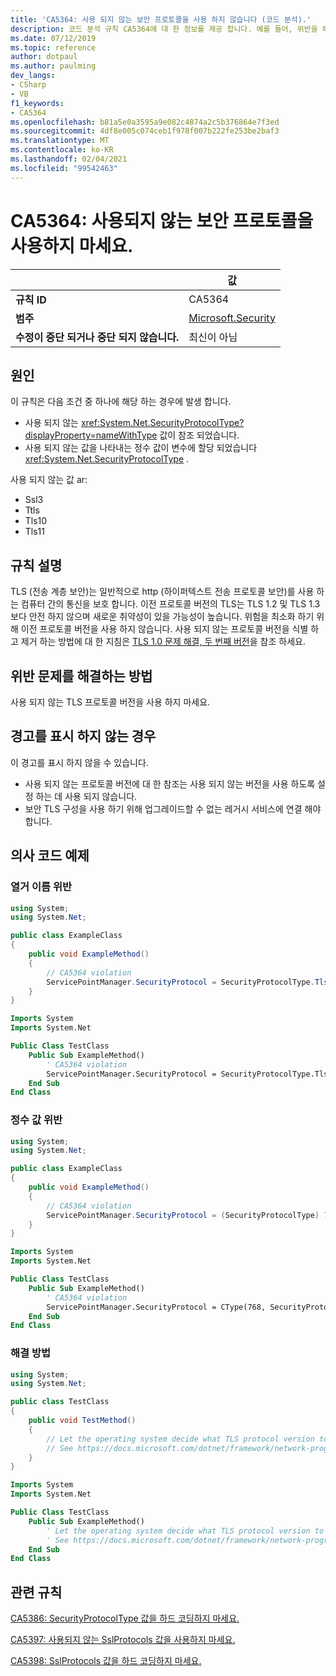 ```yaml
---
title: 'CA5364: 사용 되지 않는 보안 프로토콜을 사용 하지 않습니다 (코드 분석).'
description: 코드 분석 규칙 CA5364에 대 한 정보를 제공 합니다. 예를 들어, 위반을 해결 하는 방법, 위반 하는 경우를 포함 합니다.
ms.date: 07/12/2019
ms.topic: reference
author: dotpaul
ms.author: paulming
dev_langs:
- CSharp
- VB
f1_keywords:
- CA5364
ms.openlocfilehash: b81a5e0a3595a9e082c4874a2c5b376864e7f3ed
ms.sourcegitcommit: 4df8e005c074ceb1f978f007b222fe253be2baf3
ms.translationtype: MT
ms.contentlocale: ko-KR
ms.lasthandoff: 02/04/2021
ms.locfileid: "99542463"
---
```

# <a name="ca5364-do-not-use-deprecated-security-protocols"></a>CA5364: 사용되지 않는 보안 프로토콜을 사용하지 마세요.

| | 값 |
|-|-|
| **규칙 ID** |CA5364|
| **범주** |[Microsoft.Security](security-warnings.md)|
| **수정이 중단 되거나 중단 되지 않습니다.** |최신이 아님|

## <a name="cause"></a>원인

이 규칙은 다음 조건 중 하나에 해당 하는 경우에 발생 합니다.

- 사용 되지 않는 <xref:System.Net.SecurityProtocolType?displayProperty=nameWithType> 값이 참조 되었습니다.
- 사용 되지 않는 값을 나타내는 정수 값이 변수에 할당 되었습니다 <xref:System.Net.SecurityProtocolType> .

사용 되지 않는 값 ar:

- Ssl3
- Ttls
- Tls10
- Tls11

## <a name="rule-description"></a>규칙 설명

TLS (전송 계층 보안)는 일반적으로 http (하이퍼텍스트 전송 프로토콜 보안)를 사용 하는 컴퓨터 간의 통신을 보호 합니다. 이전 프로토콜 버전의 TLS는 TLS 1.2 및 TLS 1.3 보다 안전 하지 않으며 새로운 취약성이 있을 가능성이 높습니다. 위험을 최소화 하기 위해 이전 프로토콜 버전을 사용 하지 않습니다. 사용 되지 않는 프로토콜 버전을 식별 하 고 제거 하는 방법에 대 한 지침은 [TLS 1.0 문제 해결, 두 번째 버전](/security/solving-tls1-problem)을 참조 하세요.

## <a name="how-to-fix-violations"></a>위반 문제를 해결하는 방법

사용 되지 않는 TLS 프로토콜 버전을 사용 하지 마세요.

## <a name="when-to-suppress-warnings"></a>경고를 표시 하지 않는 경우

이 경고를 표시 하지 않을 수 있습니다.

- 사용 되지 않는 프로토콜 버전에 대 한 참조는 사용 되지 않는 버전을 사용 하도록 설정 하는 데 사용 되지 않습니다.
- 보안 TLS 구성을 사용 하기 위해 업그레이드할 수 없는 레거시 서비스에 연결 해야 합니다.

## <a name="pseudo-code-examples"></a>의사 코드 예제

### <a name="enumeration-name-violation"></a>열거 이름 위반

```csharp
using System;
using System.Net;

public class ExampleClass
{
    public void ExampleMethod()
    {
        // CA5364 violation
        ServicePointManager.SecurityProtocol = SecurityProtocolType.Tls11 | SecurityProtocolType.Tls12;
    }
}
```

```vb
Imports System
Imports System.Net

Public Class TestClass
    Public Sub ExampleMethod()
        ' CA5364 violation
        ServicePointManager.SecurityProtocol = SecurityProtocolType.Tls11 Or SecurityProtocolType.Tls12
    End Sub
End Class
```

### <a name="integer-value-violation"></a>정수 값 위반

```csharp
using System;
using System.Net;

public class ExampleClass
{
    public void ExampleMethod()
    {
        // CA5364 violation
        ServicePointManager.SecurityProtocol = (SecurityProtocolType) 768;    // TLS 1.1
    }
}
```

```vb
Imports System
Imports System.Net

Public Class TestClass
    Public Sub ExampleMethod()
        ' CA5364 violation
        ServicePointManager.SecurityProtocol = CType(768, SecurityProtocolType)   ' TLS 1.1
    End Sub
End Class
```

### <a name="solution"></a>해결 방법

```csharp
using System;
using System.Net;

public class TestClass
{
    public void TestMethod()
    {
        // Let the operating system decide what TLS protocol version to use.
        // See https://docs.microsoft.com/dotnet/framework/network-programming/tls
    }
}
```

```vb
Imports System
Imports System.Net

Public Class TestClass
    Public Sub ExampleMethod()
        ' Let the operating system decide what TLS protocol version to use.
        ' See https://docs.microsoft.com/dotnet/framework/network-programming/tls
    End Sub
End Class
```

## <a name="related-rules"></a>관련 규칙

[CA5386: SecurityProtocolType 값을 하드 코딩하지 마세요.](ca5386.md)

[CA5397: 사용되지 않는 SslProtocols 값을 사용하지 마세요.](ca5397.md)

[CA5398: SslProtocols 값을 하드 코딩하지 마세요.](ca5398.md)
